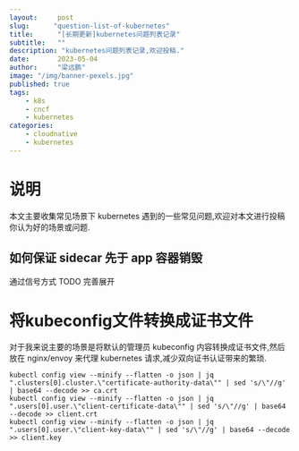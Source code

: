```yaml
---
layout:     post 
slug:      "question-list-of-kubernetes"
title:      "[长期更新]kubernetes问题列表记录"
subtitle:   ""
description: "kubernetes问题列表记录,欢迎投稿."
date:       2023-05-04
author:     "梁远鹏"
image: "/img/banner-pexels.jpg"
published: true
tags:
    - k8s
    - cncf
    - kubernetes
categories: 
    - cloudnative
    - kubernetes
---
```



# 说明

本文主要收集常见场景下 kubernetes 遇到的一些常见问题,欢迎对本文进行投稿你认为好的场景或问题.

## 如何保证 sidecar 先于 app 容器销毁

通过信号方式
TODO 完善展开


# 将kubeconfig文件转换成证书文件

对于我来说主要的场景是将默认的管理员 kubeconfig 内容转换成证书文件,然后放在 nginx/envoy 来代理 kubernetes 请求,减少双向证书认证带来的繁琐.

```shell
kubectl config view --minify --flatten -o json | jq ".clusters[0].cluster.\"certificate-authority-data\"" | sed 's/\"//g' | base64 --decode >> ca.crt 
kubectl config view --minify --flatten -o json | jq ".users[0].user.\"client-certificate-data\"" | sed 's/\"//g' | base64 --decode >> client.crt 
kubectl config view --minify --flatten -o json | jq ".users[0].user.\"client-key-data\"" | sed 's/\"//g' | base64 --decode >> client.key 
```
